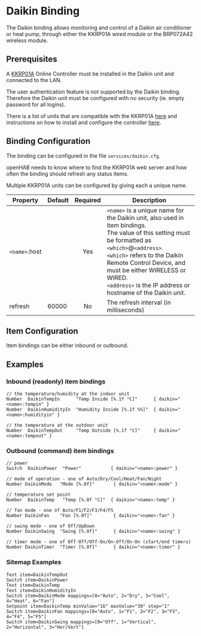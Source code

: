 # Daikin Binding

The Daikin binding allows monitoring and control of a Daikin air conditioner or heat pump, through either the KKRP01A wired module or the BRP072A42 wireless module.

## Prerequisites

A [KKRP01A](http://www.onlinecontroller.eu/) Online Controller must be
installed in the Daikin unit and connected to the LAN. 

The user authentication feature is not supported by the Daikin binding.
Therefore the Daikin unit must be configured with no security (ie. empty
password for all logins).

There is a list of units that are compatible with the KKRP01A
[here](http://www.onlinecontroller.eu/media/downloads/List-of-compatible-INDOOR-and-OUTDOOR-units-4.pdf)
and instructions on how to install and configure the controller [here](http://www.onlinecontroller.eu/en/download).


## Binding Configuration

The binding can be configured in the file `services/daikin.cfg`.

openHAB needs to know where to find the KKRP01A web server and how often the
binding should refresh any status items.

Multiple KKRP01A units can be configured by giving each a unique name.

| Property           | Default | Required | Description                                  |
|--------------------|---------|:--------:|----------------------------------------------|
| `<name>`.host      |         | Yes      | `<name>` is a unique name for the Daikin unit, also used in item bindings.<br/> The value of this setting must be formatted as `<which>`@`<address>`.<br/> `<which>` refers to the Daikin Remote Control Device, and must be either WIRELESS or WIRED.<br/> `<address>` is the IP address or hostname of the Daikin unit. |
| refresh            | 60000   | No       | The refresh interval (in milliseconds)       |


## Item Configuration

Item bindings can be either inbound or outbound. 


## Examples

### Inbound (readonly) item bindings
```
// the temperature/humidity at the indoor unit
Number  DaikinTempIn      "Temp Inside [%.1f °C]"      { daikin="<name>:tempin" }
Number  DaikinHumidityIn  "Humidity Inside [%.1f %%]"  { daikin="<name>:humidityin" }

// the temperature at the outdoor unit
Number  DaikinTempOut     "Temp Outside [%.1f °C]"     { daikin="<name>:tempout" }
```

### Outbound (command) item bindings
```
// power
Switch  DaikinPower  "Power"           { daikin="<name>:power" }

// mode of operation - one of Auto/Dry/Cool/Heat/Fan/Night
Number DaikinMode   "Mode [%.0f]"       { daikin="<name>:mode" }

// temperature set point
Number  DaikinTemp   "Temp [%.0f °C]"  { daikin="<name>:temp" }

// fan mode - one of Auto/F1/F2/F3/F4/F5
Number DaikinFan    "Fan [%.0f]"        { daikin="<name>:fan" }

// swing mode - one of Off/UpDown
Number DaikinSwing  "Swing [%.0f]"      { daikin="<name>:swing" }

// timer mode - one of Off-Off/Off-On/On-Off/On-On (start/end timers)
Number DaikinTimer  "Timer [%.0f]"      { daikin="<name>:timer" }
```

### Sitemap Examples
```
Text item=DaikinTempOut
Switch item=DaikinPower
Text item=DaikinTemp
Text item=DaikinHumidityIn
Switch item=DaikinMode mappings=[0="Auto", 2="Dry", 3="Cool", 4="Heat", 6="Fan"]
Setpoint item=DaikinTemp minValue="16" maxValue="30" step="1"
Switch item=DaikinFan mappings=[0="Auto", 1="F1", 2="F2", 3="F3", 4="F4", 5="F5"]
Switch item=DaikinSwing mappings=[0="Off", 1="Vertical", 2="Horizontal", 3="Hor/Vert"]
```
